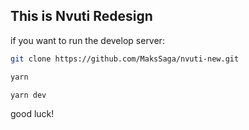 ## This is Nvuti Redesign

if you want to run the develop server:

```bash
git clone https://github.com/MaksSaga/nvuti-new.git

yarn

yarn dev
```

good luck!